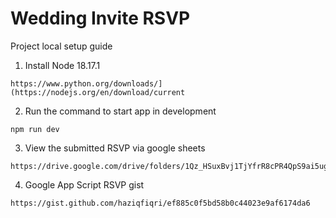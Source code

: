 # Wedding Invite RSVP

Project local setup guide

1. Install Node 18.17.1

```
https://www.python.org/downloads/](https://nodejs.org/en/download/current
```

2. Run the command to start app in development

```
npm run dev
```

3. View the submitted RSVP via google sheets

```
https://drive.google.com/drive/folders/1Qz_HSuxBvj1TjYfrR8cPR4QpS9ai5ugd
```

4. Google App Script RSVP gist

```
https://gist.github.com/haziqfiqri/ef885c0f5bd58b0c44023e9af6174da6
```
